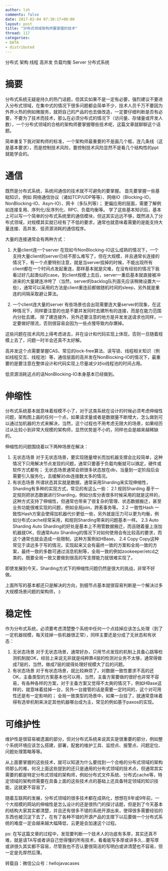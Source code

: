 ```yaml
---
author: lzh
comments: false
date: 2017-02-04 07:30:17+00:00
layout: post
title: "分布式领域架构师要掌握的技术"
thread: 117
categories:
- DATA
- distributed
---
```


分布式 架构 线程 高并发 负载均衡 Server 分布式系统

# 摘要

分布式系统无疑是持久的热门话题，但其实如果不是一定有必要，强烈建议不要进入分布式领域，在集中式的情况下很多问题都会简单不少，技术人员千万不要因为外界火热的例如微服务，就把自己的产品的也去做改造，一定要仔细判断是否有必要，不要为了技术而技术，那么在必须分布式的情况下（访问量、存储量或开发人数），一个分布式领域的合格的架构师要掌握哪些技术呢，这篇文章就聊聊这个话题。

简单重复下我对架构师的标准，一个架构师最重要的不是画几个框，连几条线（这是基本要求），而是控制技术风险，要控制技术风险显然不是看几个结构性的ppt就能学会的。

# 通信
既然是分布式系统，系统间通信的技术就不可避免的要掌握。
首先要掌握一些基础知识，例如
网络通信协议（诸如TCP/UDP等等）、网络IO（Blocking-IO，NonBlocking-IO、Asyn-IO）、网卡（多队列等）；
更偏应用的层面，需要了解例如连接复用、序列化/反序列化、RPC、负载均衡等。
学了这些基本知识后，基本上可以写一个简单的分布式系统里的通信模块，但这其实远远不够，既然进入了分布式领域，对规模其实就已经有了不低的要求，通常也就意味着需要的是能支持大量连接、高并发、低资源消耗的通信程序。

大量的连接通常会有两种方式：
1. 大量client连一个server
在现如今NonBlocking-IO这么成熟的情况下，一个支持大量client的server已经不那么难写了，但在大规模，并且通常长连接的情况下，有一个点要特别注意，就是当server挂掉的时候，不能出现所有client都在一个时间点发起重连，那样基本就是灾难，在没有经验的情况下我看过好几起类似的case，到client规模上去后，server一重启基本就直接被冲进来的大量建连冲垮了（当然，server的backlog队列首先应该稍微设置大一些），通常可以采用的方法是client重连前都做随机时间的sleep，另外就是重连的间隔采取避让算法。

2. 一个client连大量的server
有些场景也会出现需要连大量server的现象，在这种情况下，同样要注意的也是不要并发同时去建所有的连接，而是在能力范围内分批去建。
除了建连接外，另外还要注意的地方是并发发送请求也同样，一定要做好限流，否则很容易会因为一些点慢导致内存爆掉。

这些问题在技术风险上得考虑进去，并在设计和代码实现上体现，否则一旦随着规模上去了，问题一时半会还真不太好解。

高并发这个点需要掌握CAS、常见的lock-free算法、读写锁、线程相关知识（例如线程交互、线程池）等，通信层面的高并发在NonBlocking-IO的情况下，最重要的是要注意在整体设计和代码实现上尽量减少对io线程池的时间占用。

低资源消耗这点的话NonBlocking-IO本身基本已经做到。

# 伸缩性
分布式系统基本就意味着规模不小了，对于这类系统在设计的时候必须考虑伸缩性问题，架构图上画的任何一个点，如果请求量或者是数据量不断增大，怎么做到可以通过加机器的方式来解决，当然，这个过程也不用考虑无限大的场景，如果经历过从比较小到非常大规模的架构师，显然优势是不小的，同样也会是越来越稀缺的。

伸缩性的问题围绕着以下两种场景在解决：
1. 无状态场景
对于无状态场景，要实现随量增长而加机器支撑会比较简单，这种情况下只用解决节点发现的问题，通常只要基于负载均衡就可以搞定，硬件或软件方式都有；
无状态场景通常会把很多状态放在db，当量到一定阶段后会需要引入服务化，去缓解对db连接数太多的情况。
2. 有状态场景
所谓状态其实就是数据，通常采用Sharding来实现伸缩性，Sharding有多种的实现方式，常见的有这么一些：
2.1 规则Sharding
基于一定规则把状态数据进行Sharding，例如分库分表很多时候采用的就是这样的，这种方式支持了伸缩性，但通常也带来了很复杂的管理、状态数据搬迁，甚至业务功能很难实现的问题，例如全局join，跨表事务等。
2.2 一致性Hash
一致性Hash方案会使得加机器代价更低一些，另外就是压力可以更为均衡，例如分布式cache经常采用，和规则Sharding带来的问题基本一样。
2.3 Auto Sharding
Auto Sharding的好处是基本上不用管数据搬迁，而且随着量上涨加机器就OK，但通常Auto Sharding的情况下对如何使用会有比较高的要求，而这个通常也就会造成一些限制，这种方案例如HBase。
2.4 Copy
Copy这种常见于读远多于写的情况，实现起来又会有最终一致的方案和全局一致的方案，最终一致的多数可通过消息机制等，全局一致的例如zookeeper/etcd之类的，既要全局一致又要做到很高的写支撑能力就很难实现了。

即使发展到今天，Sharding方式下的伸缩性问题仍然是很大的挑战，非常不好做。

上面所写的基本都还只是解决的方向，到细节点基本就很容易判断是一个解决过多大规模场景问题的架构师，:)

# 稳定性
作为分布式系统，必须要考虑清楚整个系统中任何一个点挂掉应该怎么处理（到了一定机器规模，每天挂掉一些机器很正常），同样主要还是分成了无状态和有状态：
1. 无状态场景
对于无状态场景，通常好办，只用节点发现的机制上具备心跳等检测机制就OK，经验上来说无非就是纯粹靠4层的检测对业务不太够，通常得做成7层的，当然，做成7层的就得处理好规模大了后的问题。
2. 有状态场景
对于有状态场景，就比较麻烦了，对数据一致性要求不高的还OK，主备类型的方案基本也可以用，当然，主备方案要做的很好也非常不容易，有各种各样的方案，对于主备方案又觉得不太爽的情况下，例如HBase这样的，就意味着挂掉一台，另外一台接管的话是需要一定时间的，这个对可用性还是有一定影响的；
全局一致类型的场景中，如果一台挂了，就通常意味着得有选举机制来决定其他机器哪台成为主，常见的例如基于paxos的实现。

# 可维护性
维护性是很容易被遗漏的部分，但对分布式系统来说其实是很重要的部分，例如整个系统环境应该怎么搭建，部署，配套的维护工具、监控点、报警点、问题定位、问题处理策略等等。

从上面要掌握的这些技术，就可以知道为什么要找到一个合格的分布式领域的架构师那么的难，何况上面这些提到的还只是通用的分布式领域的技术点，但通常其实需要的都是特定分布式领域的架构师，例如分布式文件系统、分布式cache等，特定领域的架构师需要在具备上面的这些技术点的基础上还具备特定领域的知识技能，这就更不容易了。

随着互联网的发展，分布式领域的很多技术都在成熟化，想想在8年或9年前，一个大规模的网站的伸缩性是怎么设计的还是很热门的探讨话题，但是到了今天基本的结构大家其实都清楚，并且还有很多不错的系统开源出来，使得很多需要经验的东西也被沉淀下去了，在有了各种不错的开源产品的支撑下以后要做一个分布式系统的难度一定会越来越大幅降低，云更是会加速这个过程。

ps: 在写这篇文章的过程中，发现要判断一个技术人的功底有多厚，其实还真不难，就是请TA写或者讲自己觉得懂的所有技术，看看能写多厚或讲多久…要写厚或讲很久其实都不容易，尽管我也不否认要很简洁的写明白或讲清楚也不容易，但一定是先厚然后薄。

转载自：微信公众号：hellojavacases